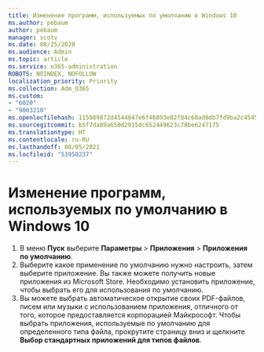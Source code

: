```yaml
---
title: Изменение программ, используемых по умолчанию в Windows 10
ms.author: pebaum
author: pebaum
manager: scotv
ms.date: 08/25/2020
ms.audience: Admin
ms.topic: article
ms.service: o365-administration
ROBOTS: NOINDEX, NOFOLLOW
localization_priority: Priority
ms.collection: Adm_O365
ms.custom:
- "6020"
- "9003210"
ms.openlocfilehash: 115089872d4544647e6f46893e82f84c68ad0db7fd9ba2c454590929f599888e
ms.sourcegitcommit: b5f7da89a650d2915dc652449623c78be6247175
ms.translationtype: HT
ms.contentlocale: ru-RU
ms.lasthandoff: 08/05/2021
ms.locfileid: "53950237"
---
```

# <a name="change-default-programs-in-windows-10"></a>Изменение программ, используемых по умолчанию в Windows 10

1. В меню **Пуск** выберите **Параметры** > **Приложения** > **Приложения по умолчанию**.
2. Выберите какое применение по умолчанию нужно настроить, затем выберите приложение. Вы также можете получить новые приложения из Microsoft Store. Необходимо установить приложение, чтобы выбрать его для использования по умолчанию.
3. Вы можете выбрать автоматическое открытие своих PDF-файлов, писем или музыки с использованием приложения, отличного от того, которое предоставляется корпорацией Майкрософт. Чтобы выбрать приложения, используемые по умолчанию для определенного типа файла, прокрутите страницу вниз и щелкните **Выбор стандартных приложений для типов файлов**.